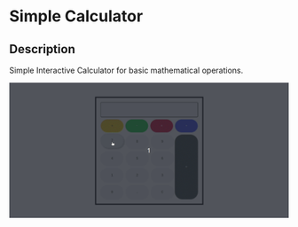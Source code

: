 # Simple Calculator

## Description
Simple Interactive Calculator for basic mathematical operations.

![calculator_gif](Gifs/calculator.gif)